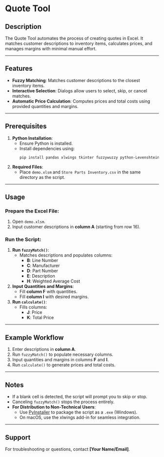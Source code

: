 # Quote Tool

## Description
The Quote Tool automates the process of creating quotes in Excel. It matches customer descriptions to inventory items, calculates prices, and manages margins with minimal manual effort.

---

## Features
- **Fuzzy Matching**: Matches customer descriptions to the closest inventory items.
- **Interactive Selection**: Dialogs allow users to select, skip, or cancel matches.
- **Automatic Price Calculation**: Computes prices and total costs using provided quantities and margins.

---

## Prerequisites
1. **Python Installation**:
   - Ensure Python is installed.
   - Install dependencies using:
     ```bash
     pip install pandas xlwings tkinter fuzzywuzzy python-Levenshtein
     ```
2. **Required Files**:
   - Place `demo.xlsm` and `Store Parts Inventory.csv` in the same directory as the script.

---

## Usage

### Prepare the Excel File:
1. Open `demo.xlsm`.
2. Input customer descriptions in **column A** (starting from row 16).

### Run the Script:
1. **Run `fuzzyMatch()`**:
   - Matches descriptions and populates columns:
     - **B**: Line Number
     - **C**: Manufacturer
     - **D**: Part Number
     - **E**: Description
     - **H**: Weighted Average Cost
2. **Input Quantities and Margins**:
   - Fill **column F** with quantities.
   - Fill **column I** with desired margins.
3. **Run `calculate()`**:
   - Fills columns:
     - **J**: Price
     - **K**: Total Price

---

## Example Workflow
1. Enter descriptions in **column A**.
2. Run `fuzzyMatch()` to populate necessary columns.
3. Input quantities and margins in columns **F** and **I**.
4. Run `calculate()` to generate prices and total costs.

---

## Notes
- If a blank cell is detected, the script will prompt you to skip or stop.
- Canceling `fuzzyMatch()` stops the process entirely.
- **For Distribution to Non-Technical Users**:
  - Use [PyInstaller](https://pyinstaller.org) to package the script as a `.exe` (Windows).
  - On macOS, use the xlwings add-in for seamless integration.

---

## Support
For troubleshooting or questions, contact **[Your Name/Email]**.
